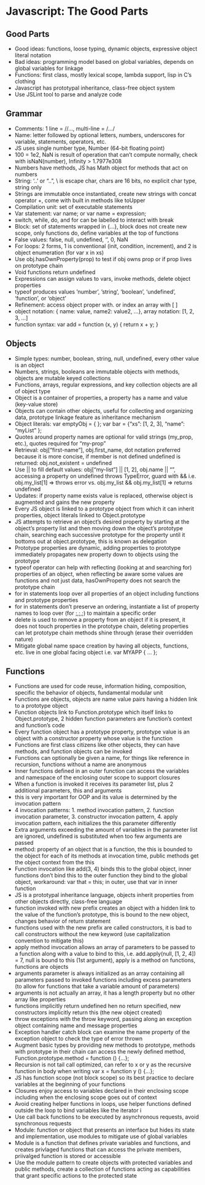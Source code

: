 Javascript: The Good Parts
==========================

Good Parts
----------
- Good ideas: functions, loose typing, dynamic objects, expressive object literal notation
- Bad ideas: programming model based on global variables, depends on global variables for linkage
- Functions: first class, mostly lexical scope, lambda support, lisp in C’s clothing
- Javascript has prototypal inheritance, class-free object system
- Use JSLint tool to parse and analyze code

Grammar
-------
- Comments: 1 line = //..., multi-line = /*…*/
- Name: letter followed by optional letters, numbers, underscores for variable, statements, operators, etc.
- JS uses single number type, Number (64-bit floating point)
- 100 = 1e2, NaN is result of operation that can’t compute normally, check with isNaN(number), Infinity > 1.7977e308
- Numbers have methods, JS has Math object for methods that act on numbers
- String: ‘..’ or “..”, \ is escape char, chars are 16 bits, no explicit char type, string only
- Strings are immutable once instantiated, create new strings with concat operator +, come with built in methods like toUpper
- Compilation unit: set of executable statements
- Var statement: var name; or var name = expression;
- switch, while, do, and for can be labelled to interact with break
- Block: set of statements wrapped in {…}, block does not create new scope, only functions do, define variables at the top of functions
- False values: false, null, undefined, ‘’, 0, NaN
- For loops: 2 forms, 1 is conventional (init, condition, increment), and 2 is object enumeration (for var x in xs)
- Use obj.hasOwnProperty(prop) to test if obj owns prop or if prop lives on prototype chain
- Void functions return undefined
- Expressions can assign values to vars, invoke methods, delete object properties
- typeof produces values ’number’, ’string’, ‘boolean’, ‘undefined’, ‘function’, or ‘object’
- Refinement: access object proper with. or index an array with [ ]
- object notation: { name: value, name2: value2, …}, array notation: [1, 2, 3, …]
- function syntax: var add = function (x, y) { return x + y; }

Objects
-------
- Simple types: number, boolean, string, null, undefined, every other value is an object
- Numbers, strings, booleans are immutable objects with methods, objects are mutable keyed collections
- Functions, arrays, regular expressions, and key collection objects are all of object type
- Object is a container of properties, a property has a name and value (key-value store)
- Objects can contain other objects, useful for collecting and organizing data, prototype linkage feature as inheritance mechanism
- Object literals: var emptyObj = { }; var bar = {“xs”: [1, 2, 3], “name”: “myList” };
- Quotes around property names are optional for valid strings (my_prop, etc.), quotes required for “my-prop”
- Retrieval: obj[“first-name”], obj.first_name, dot notation preferred because it is more concise, if member is not defined undefined is returned: obj.not_existent = undefined
- Use || to fill default values: obj[“my-list”] || [1, 2], obj.name || “”, accessing a property on undefined throws TypeError, guard with && i.e. obj.my_list[1] => throws error vs. obj.my_list && obj.my_list[1] => returns undefined
- Updates: if property name exists value is replaced, otherwise object is augmented and gains the new property
- Every JS object is linked to a prototype object from which it can inherit properties, object literals linked to Object.prototype
- JS attempts to retrieve an object’s desired property by starting at the object’s property list and then moving down the object’s prototype chain, searching each successive prototype for the property until it bottoms out at object.prototype, this is known as delegation
- Prototype properties are dynamic, adding properties to prototype immediately propagates new property down to objects using the prototype
- typeof operator can help with reflecting (looking at and searching for) properties of an object, when reflecting be aware some values are functions and not just data, hasOwnProperty does not search the prototype chain
- for in statements loop over all properties of an object including functions and prototype properties
- for in statements don’t preserve an ordering, instantiate a list of property names to loop over (for ;,;,;) to maintain a specific order
- delete is used to remove a property from an object if it is present, it does not touch properties in the prototype chain, deleting properties can let prototype chain methods shine through (erase their overridden nature)
- Mitigate global name space creation by having all objects, functions, etc. live in one global facing object i.e. var MYAPP { … };

Functions
---------
- Functions are used for code reuse, information hiding, composition, specific the behavior of objects, fundamental modular unit
- Functions are objects, objects are name value pairs having a hidden link to a prototype object
- Function objects link to Function.prototype which itself links to Object.prototype, 2 hidden function parameters are function’s context and function’s code
- Every function object has a prototype property, prototype value is an object with a constructor property whose value is the function
- Functions are first class citizens like other objects, they can have methods, and function objects can be invoked
- Functions can optionally be given a name, for things like reference in recursion, functions without a name are anonymous
- Inner functions defined in an outer function can access the variables and namespace of the enclosing outer scope to support closures
- When a function is invoked it receives its parameter list, plus 2 additional parameters, this and arguments
- this is very important for OOP and its value is determined by the invocation pattern
- 4 invocation patterns: 1. method invocation pattern, 2. function invocation parameter, 3. constructor invocation pattern, 4. apply invocation pattern, each initializes the this parameter differently
- Extra arguments exceeding the amount of variables in the parameter list are ignored, undefined is substituted when too few arguments are passed
- method: property of an object that is a function, the this is bounded to the object for each of its methods at invocation time, public methods get the object context from the this
- Function invocation like add(3, 4) binds this to the global object, inner functions don’t bind this to the outer function they bind to the global object, workaround: var that = this; in outer, use that var in inner function
- JS is a prototypal inheritance language, objects inherit properties from other objects directly, class-free language
- function invoked with new prefix creates an object with a hidden link to the value of the function’s prototype, this is bound to the new object, changes behavior of return statement
- functions used with the new prefix are called constructors, it is bad to call constructors without the new keyword (use capitalization convention to mitigate this)
- apply method invocation allows an array of parameters to be passed to a function along with a value to bind to this, i.e. add.apply(null, [1, 2, 4]) = 7, null is bound to this (1st argument), apply is a method on functions, functions are objects
- arguments parameter is always initialized as an array containing all parameters passed to invoked functions including excess parameters (to allow for functions that take a variable amount of parameters)
- arguments is not actually an array, it has a length property but no other array like properties
- functions implicitly return undefined hen no return specified, new constructors implicitly return this (the new object created)
- throw exceptions with the throw keyword, passing along an exception object containing name and message properties
- Exception handler catch block can examine the name property of the exception object to check the type of error thrown
- Augment basic types by providing new methods to prototype, methods with prototype in their chain can access the newly defined method, Function.prototype.method = function () {…};
- Recursion is not tail call optimized, can refer to x or y as the recursive function in body when writing var x = function y () {…};
- JS has function scope (not block scope) so its best practice to declare variables at the beginning of your functions
- Closures enjoy access to variables declared in their enclosing scope including when the enclosing scope goes out of context
- Avoid creating helper functions in loops, use helper functions defined outside the loop to bind variables like the iterator i
- Use call back functions to be executed by asynchronous requests, avoid synchronous requests
- Module: function or object that presents an interface but hides its state and implementation, use modules to mitigate use of global variables  
- Module is a function that defines private variables and functions, and creates privlaged functions that can access the private members, priivalged function is stored or accessible
- Use the module pattern to create objects with protected variables and public methods, create a collection of functions acting as capabilities that grant specific actions to the protected state

